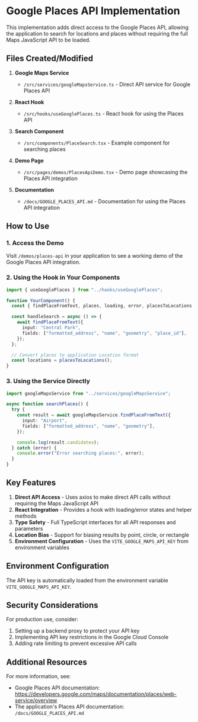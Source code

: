 # Google Places API Implementation

This implementation adds direct access to the Google Places API, allowing the application to search for locations and places without requiring the full Maps JavaScript API to be loaded.

## Files Created/Modified

1. **Google Maps Service**
   - `/src/services/googleMapsService.ts` - Direct API service for Google Places API

2. **React Hook**
   - `/src/hooks/useGooglePlaces.ts` - React hook for using the Places API

3. **Search Component**
   - `/src/components/PlaceSearch.tsx` - Example component for searching places

4. **Demo Page**
   - `/src/pages/demos/PlacesApiDemo.tsx` - Demo page showcasing the Places API integration

5. **Documentation**
   - `/docs/GOOGLE_PLACES_API.md` - Documentation for using the Places API integration

## How to Use

### 1. Access the Demo

Visit `/demos/places-api` in your application to see a working demo of the Google Places API integration.

### 2. Using the Hook in Your Components

```typescript
import { useGooglePlaces } from "../hooks/useGooglePlaces";

function YourComponent() {
  const { findPlaceFromText, places, loading, error, placesToLocations } = useGooglePlaces();

  const handleSearch = async () => {
    await findPlaceFromText({
      input: "Central Park",
      fields: ["formatted_address", "name", "geometry", "place_id"],
    });
  };

  // Convert places to application Location format
  const locations = placesToLocations();
}
```

### 3. Using the Service Directly

```typescript
import googleMapsService from "../services/googleMapsService";

async function searchPlaces() {
  try {
    const result = await googleMapsService.findPlaceFromText({
      input: "Airport",
      fields: ["formatted_address", "name", "geometry"],
    });

    console.log(result.candidates);
  } catch (error) {
    console.error("Error searching places:", error);
  }
}
```

## Key Features

1. **Direct API Access** - Uses axios to make direct API calls without requiring the Maps JavaScript API
2. **React Integration** - Provides a hook with loading/error states and helper methods
3. **Type Safety** - Full TypeScript interfaces for all API responses and parameters
4. **Location Bias** - Support for biasing results by point, circle, or rectangle
5. **Environment Configuration** - Uses the `VITE_GOOGLE_MAPS_API_KEY` from environment variables

## Environment Configuration

The API key is automatically loaded from the environment variable `VITE_GOOGLE_MAPS_API_KEY`.

## Security Considerations

For production use, consider:

1. Setting up a backend proxy to protect your API key
2. Implementing API key restrictions in the Google Cloud Console
3. Adding rate limiting to prevent excessive API calls

## Additional Resources

For more information, see:

- Google Places API documentation: https://developers.google.com/maps/documentation/places/web-service/overview
- The application's Places API documentation: `/docs/GOOGLE_PLACES_API.md`
